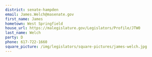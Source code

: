 ```yaml
---
district: senate-hampden
email: James.Welch@masenate.gov
first_name: James
hometown: West Springfield
house_url: https://malegislature.gov/Legislators/Profile/JTW0
last_name: Welch
party: D
phone: 617-722-1660
square_picture: /img/legislators/square-pictures/james-welch.jpg
---
```

